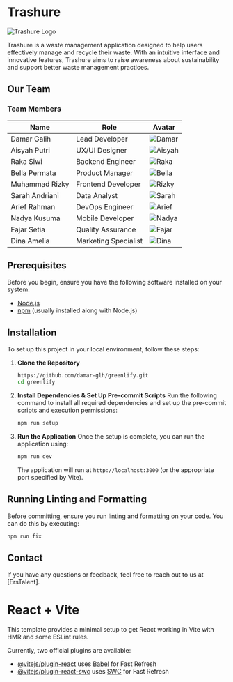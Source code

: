 [//]: # (# Trashure)

[//]: # ()
[//]: # (Trashure is a waste management application designed to help users effectively manage and recycle their waste. With an intuitive interface and innovative features, Trashure aims to raise awareness about sustainability and support better waste management practices.)

[//]: # ()
[//]: # (## Key Features)

[//]: # ()
[//]: # (-)

[//]: # ()

# Trashure

![Trashure Logo](/api/placeholder/300/100)

Trashure is a waste management application designed to help users effectively manage and recycle their waste. With an intuitive interface and innovative features, Trashure aims to raise awareness about sustainability and support better waste management practices.

## Our Team

### Team Members

| Name | Role | Avatar |
|------|------|--------|
| Damar Galih | Lead Developer | ![Damar](/api/placeholder/100/100) |
| Aisyah Putri | UX/UI Designer | ![Aisyah](/api/placeholder/100/100) |
| Raka Siwi | Backend Engineer | ![Raka](/api/placeholder/100/100) |
| Bella Permata | Product Manager | ![Bella](/api/placeholder/100/100) |
| Muhammad Rizky | Frontend Developer | ![Rizky](/api/placeholder/100/100) |
| Sarah Andriani | Data Analyst | ![Sarah](/api/placeholder/100/100) |
| Arief Rahman | DevOps Engineer | ![Arief](/api/placeholder/100/100) |
| Nadya Kusuma | Mobile Developer | ![Nadya](/api/placeholder/100/100) |
| Fajar Setia | Quality Assurance | ![Fajar](/api/placeholder/100/100) |
| Dina Amelia | Marketing Specialist | ![Dina](/api/placeholder/100/100) |


## Prerequisites

Before you begin, ensure you have the following software installed on your system:

- [Node.js](https://nodejs.org/)
- [npm](https://www.npmjs.com/) (usually installed along with Node.js)

## Installation

To set up this project in your local environment, follow these steps:

1. **Clone the Repository**
   ```bash
   https://github.com/damar-glh/greenlify.git
   cd greenlify
   ```

2. **Install Dependencies & Set Up Pre-commit Scripts**
   Run the following command to install all required dependencies and set up the pre-commit scripts and execution permissions:
   ```bash
   npm run setup
   ```
   
3. **Run the Application**
   Once the setup is complete, you can run the application using:
   ```bash
   npm run dev
   ```

   The application will run at `http://localhost:3000` (or the appropriate port specified by Vite).

## Running Linting and Formatting

Before committing, ensure you run linting and formatting on your code. You can do this by executing:
```bash
npm run fix
```

## Contact

If you have any questions or feedback, feel free to reach out to us at [ErsTalent].

# React + Vite

This template provides a minimal setup to get React working in Vite with HMR and some ESLint rules.

Currently, two official plugins are available:

- [@vitejs/plugin-react](https://github.com/vitejs/vite-plugin-react/blob/main/packages/plugin-react/README.md) uses [Babel](https://babeljs.io/) for Fast Refresh
- [@vitejs/plugin-react-swc](https://github.com/vitejs/vite-plugin-react-swc) uses [SWC](https://swc.rs/) for Fast Refresh
